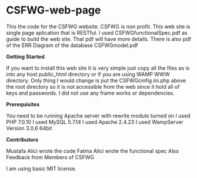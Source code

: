 # CSFWG-web-page

This the code for the CSFWG website.  CSFWG is non profit.  This web site is single page aplication that is RESTful.  I used CSFWGfunctionalSpec.pdf as guide to build the web site.  That pdf will have more details.  There is also pdf of the ERR Diagram of the database CSFWGmodel.pdf

<b>Getting Started</b>

If you want to install this web site it is very simple just copy all the files as is into any host public_html  directory or if you are using WAMP WWW directory.  Only thing I would change is put the  CSFWGcinfig.ini.php above the root directory so it is not accessible from the web since it hold all of keys and passwords. I did not use any frame works or dependencies.

<b>Prerequisites</b>

You need to be running Apache server with rewrite module turned on 
I used PHP 7.0.10 
I used MySQL 5.7.14
I used Apache 2.4.23 
I used WampServer Version 3.0.6 64bit

<b>Contributors</b>

Mustafa Alici wrote the code
Fatma Alici wrote the functional spec
Also Feedback from Members of CSFWG

I am using basic MIT license. 
